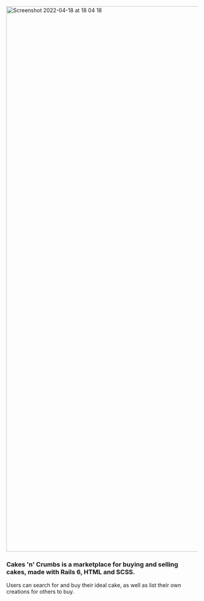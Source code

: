 <img width="1435" alt="Screenshot 2022-04-18 at 18 04 18" src="https://user-images.githubusercontent.com/90396565/163847777-3d171c0c-1054-449d-a80d-48fe40d575b2.png">

### Cakes 'n' Crumbs is a marketplace for buying and selling cakes, made with Rails 6, HTML and SCSS.

Users can search for and buy their ideal cake, as well as list their own creations for others to buy.

